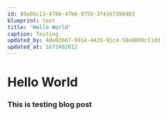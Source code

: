 ```yaml
---
id: 89a05c13-4786-47b8-9755-3f4167390d83
blueprint: text
title: 'Hello World'
caption: Testing
updated_by: 4de02667-9914-4429-91c4-58e8809c11dd
updated_at: 1672492012
---
```

# Hello World
### This is testing blog post